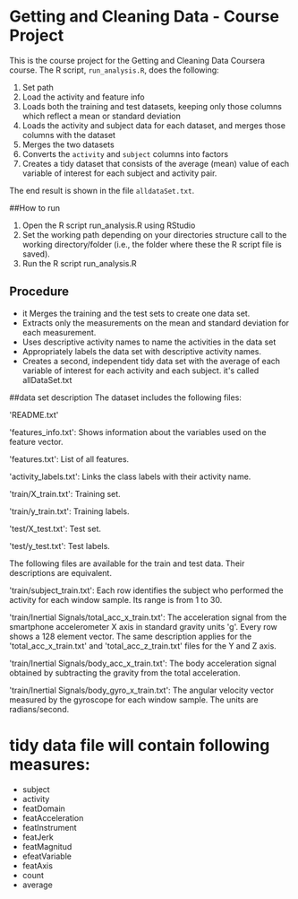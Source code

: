 
# Getting and Cleaning Data - Course Project

This is the course project for the Getting and Cleaning Data Coursera course.
The R script, `run_analysis.R`, does the following:

1. Set path
2. Load the activity and feature info
3. Loads both the training and test datasets, keeping only those columns which
   reflect a mean or standard deviation
4. Loads the activity and subject data for each dataset, and merges those
   columns with the dataset
5. Merges the two datasets
6. Converts the `activity` and `subject` columns into factors
7. Creates a tidy dataset that consists of the average (mean) value of each
   variable of interest for each subject and activity pair.

The end result is shown in the file `alldataSet.txt`.

##How to run
1. Open the R script run_analysis.R using RStudio
2. Set the working path depending on your directories structure call to the working directory/folder (i.e., the folder where these the R script file is saved).
3. Run the R script run_analysis.R

## Procedure
- it Merges the training and the test sets to create one data set.
- Extracts only the measurements on the mean and standard deviation for each measurement.
- Uses descriptive activity names to name the activities in the data set
- Appropriately labels the data set with descriptive activity names.
- Creates a second, independent tidy data set with the average of each variable of interest for each activity and each subject.
it's called allDataSet.txt

##data set description
The dataset includes the following files:

'README.txt'

'features_info.txt': Shows information about the variables used on the feature vector.

'features.txt': List of all features.

'activity_labels.txt': Links the class labels with their activity name.

'train/X_train.txt': Training set.

'train/y_train.txt': Training labels.

'test/X_test.txt': Test set.

'test/y_test.txt': Test labels.

The following files are available for the train and test data. Their descriptions are equivalent.

'train/subject_train.txt': Each row identifies the subject who performed the activity for each window sample. Its range is from 1 to 30.

'train/Inertial Signals/total_acc_x_train.txt': The acceleration signal from the smartphone accelerometer X axis in standard gravity units 'g'. Every row shows a 128 element vector. The same description applies for the 'total_acc_x_train.txt' and 'total_acc_z_train.txt' files for the Y and Z axis.

'train/Inertial Signals/body_acc_x_train.txt': The body acceleration signal obtained by subtracting the gravity from the total acceleration.

'train/Inertial Signals/body_gyro_x_train.txt': The angular velocity vector measured by the gyroscope for each window sample. The units are radians/second.

# tidy data file will contain following measures:
* subject
* activity
* featDomain
* featAcceleration
* featInstrument
* featJerk
* featMagnitud
* efeatVariable
* featAxis
* count
* average
